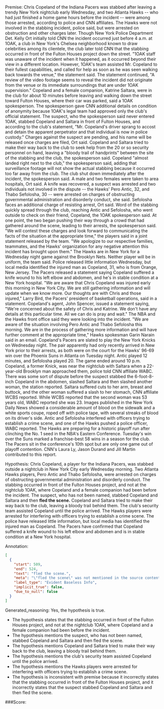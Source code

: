 
Premise:
Chris Copeland of the Indiana Pacers was stabbed after leaving a trendy New York nightclub early Wednesday, and two Atlanta Hawks -- who had just finished a home game hours before the incident -- were among those arrested, according to police and CNN affiliates. The Hawks were not involved in the stabbing incident, police said, but were arrested on obstruction and other charges later. Though New York Police Department Det. Kelly Ort initially told CNN the incident occurred just before 4 a.m. at 1OAK, a club in New York's Chelsea neighborhood known to draw celebrities among its clientele, the club later told CNN that the stabbing occurred in front of the Fulton Houses project down the street. "1OAK staff was unaware of the incident when it happened, as it occurred beyond their view in a different location. However, 1OAK's team assisted Mr. Copeland to their fullest capabilities, and called for help as soon as he was seen walking back towards the venue," the statement said. The statement continued, "A review of the video footage seems to reveal the incident did not originate from the venue or its immediate surroundings that are under 1OAK supervision." Copeland and a female companion, Katrine Saltara, were in the club for about 10 minutes before leaving and walking down the street toward Fulton Houses, where their car was parked, said a 1OAK spokesperson. The spokesperson gave CNN additional details on condition of anonymity because 1OAK's legal team had approved only the club's official statement. The suspect, who the spokesperson said never entered 1OAK, stabbed Copeland and Saltara in front of Fulton Houses, and according to the club's statement, "Mr. Copeland's driver sprang to accost and detain the apparent perpetrator and that individual is now in police custody." Charges against the suspect are pending, and his name will be released once charges are filed, Ort said. Copeland and Saltara tried to make their way back to the club to seek help from the 20 or so security personnel on hand, leaving a "bloody trail of handprints" between the site of the stabbing and the club, the spokesperson said. Copeland "almost landed right next to the club," the spokesperson said, adding that surveillance footage will not show the actual stabbing because it occurred too far away from the club. The club shut down immediately after the incident, the spokesperson said. A male and two females were taken to area hospitals, Ort said. A knife was recovered, a suspect was arrested and two individuals not involved in the dispute -- the Hawks' Pero Antic, 32, and Thabo Sefolosha, 30 -- were arrested on charges of obstructing governmental administration and disorderly conduct, she said. Sefolosha faces an additional charge of resisting arrest, Ort said. Word of the stabbing quickly spread through the club, reaching Antic and Sefolosha, who went outside to check on their friend, Copeland, the 1OAK spokesperson said. At one point, the two began pushing their way through a crowd that had gathered around the scene, leading to their arrests, the spokesperson said. "We will contest these charges and look forward to communicating the facts of the situation at the appropriate time," the players said in a joint statement released by the team. "We apologize to our respective families, teammates, and the Hawks' organization for any negative attention this incident has brought upon them." The Hawks are in New York for a Wednesday night game against the Brooklyn Nets. Neither player will be in uniform, the team said. Police released little information Wednesday, but local media identified the injured man as Copeland, 31, who is from Orange, New Jersey. The Pacers released a statement saying Copeland suffered a knife wound to his left elbow and abdomen, and he's in stable condition at a New York hospital. "We are aware that Chris Copeland was injured early this morning in New York City. We are still gathering information and will update when we know more. Our thoughts are with Chris and those injured," Larry Bird, the Pacers' president of basketball operations, said in a statement. Copeland's agent, John Spencer, issued a statement saying, "We're concerned about the safety of Chris and Katrine. We don't have any details at this particular time. All we can do is pray and wait." The NBA and the Hawks front office said they were looking into the incident. "We are aware of the situation involving Pero Antic and Thabo Sefolosha this morning. We are in the process of gathering more information and will have further comment at the appropriate time," Hawks spokesman Garin Narain said in an email. Copeland's Pacers are slated to play the New York Knicks on Wednesday night. The pair apparently had only recently arrived in New York prior to their arrests, as both were on the court for the Hawks' 96-69 win over the Phoenix Suns in Atlanta on Tuesday night. Antic played 12 minutes, and Sefolosha played 20. The game ended around 10 p.m. Copeland, a former Knick, was near the nightclub with Saltara when a 22-year-old Brooklyn man approached them, police told CNN affiliate WABC. There was some sort of dispute before the suspect stabbed the 6-foot-8-inch Copeland in the abdomen, slashed Saltara and then slashed another woman, the station reported. Saltara suffered cuts to her arm, breast and buttock, and the other woman suffered a slash to her stomach, CNN affiliate WCBS reported. While WCBS reported that the second woman was 53 years old, WABC reported she was 23. Images published in the New York Daily News showed a considerable amount of blood on the sidewalk and a white sports coupe, roped off with police tape, with several streaks of blood on its driver's side. Antic and Sefolosha interfered with officers trying to establish a crime scene, and one of the Hawks pushed a police officer, WABC reported. The Hawks are preparing for a historic playoff run after clinching the No. 1 seed in the NBA's Eastern Conference. Tuesday's win over the Suns marked a franchise-best 58 wins in a season for the club. The Pacers sit in the conference's 10th spot but are only one game out of playoff contention. CNN's Laura Ly, Jason Durand and Jill Martin contributed to this report.


Hypothesis:
Chris Copeland, a player for the Indiana Pacers, was stabbed outside a nightclub in New York City early Wednesday morning. Two Atlanta Hawks players, Pero Antic and Thabo Sefolosha, were arrested on charges of obstructing governmental administration and disorderly conduct. The stabbing occurred in front of the Fulton Houses project, and not at the nightclub 1OAK, where Copeland and a female companion had been before the incident. The suspect, who has not been named, stabbed Copeland and Saltara and then **fled the scene.** Copeland and Saltara tried to make their way back to the club, leaving a bloody trail behind them. The club's security team assisted Copeland until the police arrived. The Hawks players were arrested for interfering with officers trying to establish a crime scene. The police have released little information, but local media has identified the injured man as Copeland. The Pacers have confirmed that Copeland suffered a knife wound to his left elbow and abdomen and is in stable condition at a New York hospital.

Annotation:
```json
[
  {
    "start": 509,
    "end": 524,
    "text": "fled the scene.",
    "meta": "\"fled the scene\" was not mentioned in the source content",
    "label_type": "Evident Baseless Info",
    "implicit_true": false,
    "due_to_null": false
  }
]
```

Generated_reasoning:
Yes, the hypothesis is true. 
- The hypothesis states that the stabbing occurred in front of the Fulton Houses project, and not at the nightclub 1OAK, where Copeland and a female companion had been before the incident. 
- The hypothesis mentions the suspect, who has not been named, stabbed Copeland and Saltara and then fled the scene. 
- The hypothesis mentions Copeland and Saltara tried to make their way back to the club, leaving a bloody trail behind them. 
- The hypothesis mentions the club's security team assisted Copeland until the police arrived. 
- The hypothesis mentions the Hawks players were arrested for interfering with officers trying to establish a crime scene. 
- The hypothesis is inconsistent with premise because it incorrectly states that the stabbing occurred in front of the Fulton Houses project, and it incorrectly states that the suspect stabbed Copeland and Saltara and then fled the scene.

###Score:

